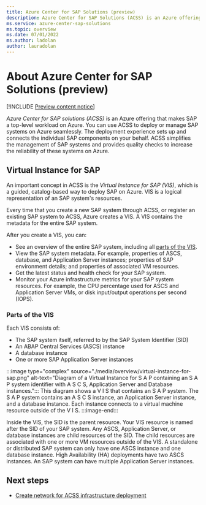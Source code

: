 ```yaml
---
title: Azure Center for SAP Solutions (preview)
description: Azure Center for SAP Solutions (ACSS) is an Azure offering that makes SAP a top-level workload on Azure. You can use ACSS to deploy or manage SAP systems on Azure seamlessly.
ms.service: azure-center-sap-solutions
ms.topic: overview
ms.date: 07/01/2022
ms.author: ladolan
author: lauradolan
---
```


# About Azure Center for SAP Solutions (preview)

[!INCLUDE [Preview content notice](./includes/preview.md)]

*Azure Center for SAP solutions (ACSS)* is an Azure offering that makes SAP a top-level workload on Azure. You can use ACSS to deploy or manage SAP systems on Azure seamlessly. The deployment experience sets up and connects the individual SAP components on your behalf. ACSS simplifies the management of SAP systems and provides quality checks to increase the reliability of these systems on Azure. 


## Virtual Instance for SAP

An important concept in ACSS is the *Virtual Instance for SAP (VIS)*, which is a guided, catalog-based way to deploy SAP on Azure. VIS is a logical representation of an SAP system's resources. 

Every time that you create a new SAP system through ACSS, or register an existing SAP system to ACSS, Azure creates a VIS. A VIS contains the metadata for the entire SAP system. 

After you create a VIS, you can:

- See an overview of the entire SAP system, including all [parts of the VIS](#parts-of-the-vis).
- View the SAP system metadata. For example, properties of ASCS, database, and Application Server instances; properties of SAP environment details; and properties of associated VM resources.
- Get the latest status and health check for your SAP system.
- Monitor your Azure infrastructure metrics for your SAP system resources. For example, the CPU percentage used for ASCS and Application Server VMs, or disk input/output operations per second (IOPS).

### Parts of the VIS

Each VIS consists of:

- The SAP system itself, referred to by the SAP System Identifier (SID)
- An ABAP Central Services (ASCS) instance
- A database instance
- One or more SAP Application Server instances

:::image type="complex" source="./media/overview/virtual-instance-for-sap.png" alt-text="Diagram of a Virtual Instance for S A P containing an S A P system identifier with A S C S, Application Server and Database instances.":::
   This diagram shows a V I S that contains an S A  P system. The S A P system contains an A S C S instance, an Application Server instance, and a database instance. Each instance connects to a virtual machine resource outside of the V I S. 
:::image-end:::

Inside the VIS, the SID is the parent resource. Your VIS resource is named after the SID of your SAP system. Any ASCS, Application Server, or database instances are child resources of the SID. The child resources are associated with one or more VM resources outside of the VIS. A standalone or distributed SAP system can only have one ASCS instance and one database instance. High Availability (HA) deployments have two ASCS instances. An SAP system can have multiple Application Server instances.

## Next steps

- [Create network for ACSS infrastructure deployment](create-network.md)
